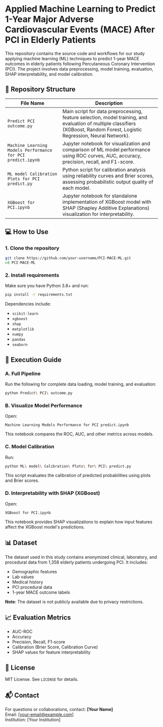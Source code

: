 # Applied Machine Learning to Predict 1-Year Major Adverse Cardiovascular Events (MACE) After PCI in Elderly Patients

This repository contains the source code and workflows for our study applying machine learning (ML) techniques to predict 1-year MACE outcomes in elderly patients following Percutaneous Coronary Intervention (PCI). The project involves data preprocessing, model training, evaluation, SHAP interpretability, and model calibration.

## 📂 Repository Structure

| File Name | Description |
|-----------|-------------|
| `Predict PCI outcome.py` | Main script for data preprocessing, feature selection, model training, and evaluation of multiple classifiers (XGBoost, Random Forest, Logistic Regression, Neural Network). |
| `Machine Learning Models Performance for PCI predict.ipynb` | Jupyter notebook for visualization and comparison of ML model performance using ROC curves, AUC, accuracy, precision, recall, and F1-score. |
| `ML model Calibration Plots for PCI predict.py` | Python script for calibration analysis using reliability curves and Brier scores, assessing probabilistic output quality of each model. |
| `XGBoost for PCI.ipynb` | Jupyter notebook for standalone implementation of XGBoost model with SHAP (Shapley Additive Explanations) visualization for interpretability. |

## 💻 How to Use

### 1. Clone the repository
```bash
git clone https://github.com/your-username/PCI-MACE-ML.git
cd PCI-MACE-ML
```

### 2. Install requirements
Make sure you have Python 3.8+ and run:
```bash
pip install -r requirements.txt
```
Dependencies include:
- `scikit-learn`
- `xgboost`
- `shap`
- `matplotlib`
- `numpy`
- `pandas`
- `seaborn`

## 🚀 Execution Guide

### A. Full Pipeline
Run the following for complete data loading, model training, and evaluation:
```bash
python Predict\ PCI\ outcome.py
```

### B. Visualize Model Performance
Open:
```
Machine Learning Models Performance for PCI predict.ipynb
```
This notebook compares the ROC, AUC, and other metrics across models.

### C. Model Calibration
Run:
```bash
python ML\ model\ Calibration\ Plots\ for\ PCI\ predict.py
```
This script evaluates the calibration of predicted probabilities using plots and Brier scores.

### D. Interpretability with SHAP (XGBoost)
Open:
```
XGBoost for PCI.ipynb
```
This notebook provides SHAP visualizations to explain how input features affect the XGBoost model's predictions.

## 📊 Dataset
The dataset used in this study contains anonymized clinical, laboratory, and procedural data from 1,358 elderly patients undergoing PCI. It includes:
- Demographic features
- Lab values
- Medical history
- PCI procedural data
- 1-year MACE outcome labels

**Note**: The dataset is not publicly available due to privacy restrictions.

## 📈 Evaluation Metrics

- AUC-ROC
- Accuracy
- Precision, Recall, F1-score
- Calibration (Brier Score, Calibration Curve)
- SHAP values for feature interpretability

## 📄 License
MIT License. See `LICENSE` for details.

## 📬 Contact
For questions or collaborations, contact:
**[Your Name]**  
Email: [your-email@example.com]  
Institution: [Your Institution]
